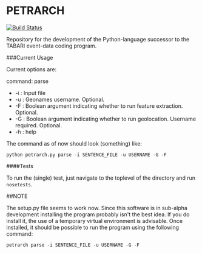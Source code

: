 PETRARCH
========

[![Build Status](https://travis-ci.org/eventdata/PETRARCH.png?branch=master)](https://travis-ci.org/eventdata/PETRARCH)

Repository for the development of the Python-language successor to the TABARI
event-data coding program. 

###Current Usage

Current options are:

command: parse

- -i : Input file
- -u : Geonames username. Optional.
- -F : Boolean argument indicating whether to run feature extraction. Optional.
- -G : Boolean argument indicating whether to run geolocation. Username required. Optional.
- -h : help

The command as of now should look (something) like:

    python petrarch.py parse -i SENTENCE_FILE -u USERNAME -G -F

####Tests

To run the (single) test, just navigate to the toplevel of the directory
and run `nosetests`. 

##NOTE

The setup.py file seems to work now. Since this software is in sub-alpha 
development installing the program probably isn't the best idea. If you do
install it, the use of a temporary virtual environment is advisable. Once
installed, it should be possible to run the program using the following
command:

    petrarch parse -i SENTENCE_FILE -u USERNAME -G -F
